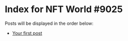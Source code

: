 # Index for NFT World #9025
Posts will be displayed in the order below:

- [Your first post](./001-first.md)

